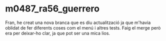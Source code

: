# m0487_ra56_guerrero


Fran, he creat una nova branca que es diu actualització ja que m'havia oblidat de fer diferents coses com el menú i altres tests. Faig el merge però era per deixar-ho clar, ja que pot ser una mica lios.